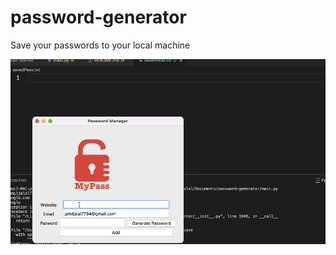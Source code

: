 # password-generator
Save your passwords to your local machine

<img src='https://github.com/jamil7794/password-generator/blob/main/pass_gen.gif' width='' alt='Video Walkthrough' />
